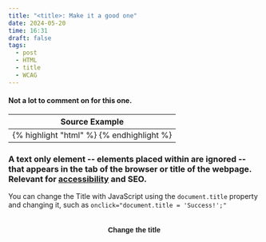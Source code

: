 ```yaml
---
title: "<title>: Make it a good one"
date: 2024-05-20
time: 16:31
draft: false
tags:
  - post
  - HTML
  - title
  - WCAG
---
```


#### Not a lot to comment on for this one.

<div class="flex-center">
<table>
  <thead>
    <tr>
      <th>Source Example</th>
    </tr>
  </thead>
  <tbody>
<tr>
<td>
{% highlight "html" %}
<head>
  <title>Webpage Title</title>
</head>
{% endhighlight %}
</td>
</tr>
</tbody>
</table>
</div>

### A text only element -- elements placed within are ignored -- that appears in the tab of the browser or title of the webpage. Relevant for [accessibility](https://www.w3.org/WAI/WCAG21/Understanding/page-titled.html) and SEO.

You can change the Title with JavaScript using the `document.title` property and changing it, such as `onclick="document.title = 'Success!';"`

<div style="text-align: center; padding: 20px;">
<a class="button green" style="font-weight: 700; max-width: 420px;
  font-family: 'Josefin Sans', sans-serif;" onclick="document.title = 'Success!';"> 
Change the title
</a>
</div>

### 